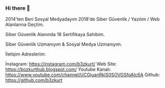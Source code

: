 ### Hi there 👋

2014'ten Beri Sosyal Medyadayım 2018'de Siber Güvenlik / Yazılım / Web Alanlarına Geçtim. 

Siber Güvenlik Alanında 18 Sertifikaya Sahibim.

Siber Güvenlik Uzmanıyım & Sosyal Medya Uzmanıyım.

İletişim Adreslerim:

İnstagram: https://instagram.com/b3zkurt/ 
Web Site: https://bozkurthub.blogspot.com/
Youtube Kanalı: https://www.youtube.com/channel/UCGjuanRklS0SOVGSfoAIc6A
Github: https://github.com/b3zkurt
